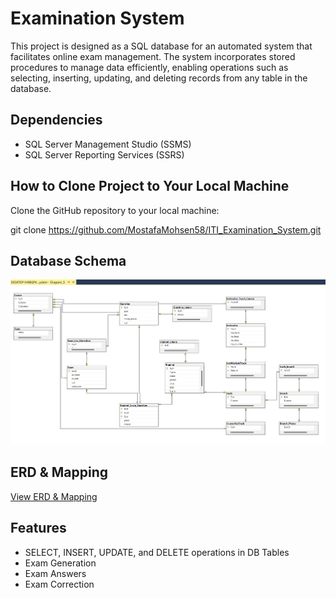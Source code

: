# Examination System

This project is designed as a SQL database for an automated system that facilitates online exam management. The system incorporates stored procedures to manage data efficiently, enabling operations such as selecting, inserting, updating, and deleting records from any table in the database.

## Dependencies

- SQL Server Management Studio (SSMS)
- SQL Server Reporting Services (SSRS)

## How to Clone Project to Your Local Machine

Clone the GitHub repository to your local machine:

git clone https://github.com/MostafaMohsen58/ITI_Examination_System.git

## Database Schema

![Sample Image](https://github.com/MostafaMohsen58/ITI_Examination_System/blob/main/DB%20Schema/DB_Schema.png)

## ERD & Mapping

[View ERD & Mapping ](https://github.com/MostafaMohsen58/ITI_Examination_System/blob/main/ERD%20%26%20Mapping/Erd_And_Mapping.pdf)

 ## Features
 
- SELECT, INSERT, UPDATE, and DELETE operations in DB Tables
- Exam Generation
- Exam Answers
- Exam Correction
